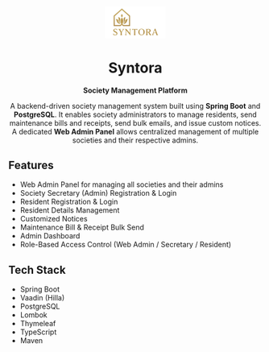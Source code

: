 <p align="center">
  <img src="src/main/resources/static/images/syntora.png" alt="Syntora Logo" width="120"/>
</p>

<h1 align="center">Syntora</h1>
<p align="center"><strong>Society Management Platform</strong></p>
<p align="center">
  A backend-driven society management system built using <strong>Spring Boot</strong> and <strong>PostgreSQL</strong>. It enables society administrators to manage residents, send maintenance bills and receipts, send bulk emails, and issue custom notices.<br/>
  A dedicated <strong>Web Admin Panel</strong> allows centralized management of multiple societies and their respective admins.
</p>

## Features

- Web Admin Panel for managing all societies and their admins  
- Society Secretary (Admin) Registration & Login  
- Resident Registration & Login  
- Resident Details Management  
- Customized Notices  
- Maintenance Bill & Receipt Bulk Send  
- Admin Dashboard  
- Role-Based Access Control (Web Admin / Secretary / Resident)

## Tech Stack

- Spring Boot  
- Vaadin (Hilla)  
- PostgreSQL  
- Lombok  
- Thymeleaf
- TypeScript
- Maven
